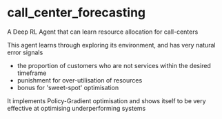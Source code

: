 # call_center_forecasting
A Deep RL Agent that can learn resource allocation for call-centers

This agent learns through exploring its environment, and has very natural error signals
- the proportion of customers who are not services within the desired timeframe
- punishment for over-utilisation of resources
- bonus for 'sweet-spot' optimisation

It implements Policy-Gradient optimisation and shows itself to be very effective at optimising underperforming systems
